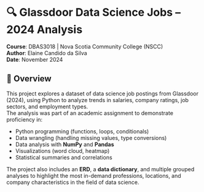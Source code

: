 # 🔍 Glassdoor Data Science Jobs – 2024 Analysis

**Course**: DBAS3018 | Nova Scotia Community College (NSCC)  
**Author**: Elaine Candido da Silva  
**Date**: November 2024

## 📌 Overview

This project explores a dataset of data science job postings from Glassdoor (2024), using Python to analyze trends in salaries, company ratings, job sectors, and employment types.  
The analysis was part of an academic assignment to demonstrate proficiency in:

- Python programming (functions, loops, conditionals)
- Data wrangling (handling missing values, type conversions)
- Data analysis with **NumPy** and **Pandas**
- Visualizations (word cloud, heatmap)
- Statistical summaries and correlations

The project also includes an **ERD**, a **data dictionary**, and multiple grouped analyses to highlight the most in-demand professions, locations, and company characteristics in the field of data science.

